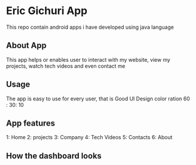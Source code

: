 # Eric Gichuri App
This repo contain android apps i have developed using java language
## About App
This app helps or enables user to interact with my website, view my projects, watch tech videos and even contact me
## Usage
The app is easy to use for every user, that is Good UI Design color ration 60 : 30: 10
## App features
1: Home
2: projects
3: Company
4: Tech Videos
5: Contacts
6: About
## How the dashboard looks
